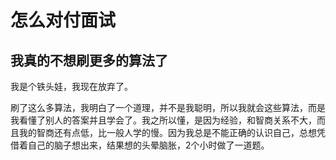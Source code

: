 # 怎么对付面试

## 我真的不想刷更多的算法了

我是个铁头娃，我现在放弃了。

刷了这么多算法，我明白了一个道理，并不是我聪明，所以我就会这些算法，而是我看懂了别人的答案并且学会了。我之所以懂，是因为经验，和智商关系不大，而且我的智商还有点低，比一般人学的慢。因为我总是不能正确的认识自己，总想凭借着自己的脑子想出来，结果想的头晕脑胀，2个小时做了一道题。

